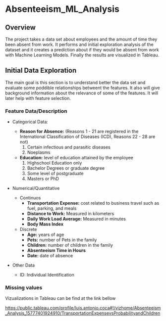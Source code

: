 # Absenteeism_ML_Analysis
## Overview
The project takes a data set about employees and the amount of time they been absent from work. It performs and initial exploration analysis of the dataset and it creates a prediction about if they would be absent from work with Machine Learning Models. Finally the results are visualized in Tableau.

## Initial Data Exploration
The main goal is this section is to understand better the data set and evaluate some poddible relationships betweent the features. It also will give background information about the relevance of some of the features. It will later help with feature selection.

### Feature Data/Description
+ Categorical Data:
    * **Reason for Absence:** (Reasons 1 - 21 are registered in the International Classification of Diseases (ICD), Reasons 22 - 28 are not)
        1. Certain infectious and parasitic diseases
        1. Noeplasms

    + **Education:** level of education attained by the employee
      1. Highschool Education only
      2. Bachelor Degrees or graduate degree
      3. Some level of postgraduate
      4. Masters or PhD
+ Numerical/Quantitative
    + Continuos
        + **Transportation Expense:** cost related to business travel such as fuel, parking, and meals
        + **Distance to Work:** Measured in kilometers
        + **Daily Work Load Average:** Measured in minutes
        + **Body Mass Index**
    + Discrete
        + **Age:** years of age
        + **Pets:** number of Pets in the family
        + **Children:** number of children in the family
        + **Absenteeism Time in Hours**
        + **Date:** date of absence
+ Other Data
  + ID: Individual Identification
  
### Missing values

Vizualizations in Tableau can be find at the link bellow

https://public.tableau.com/profile/luis.antonio.coca#!/vizhome/Absenteeism_Analysis_15777401924910/TransportationExpensevsProbabilityandChildren
